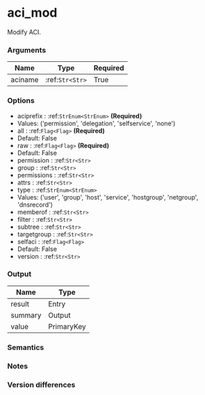 [//]: # (THE CONTENT BELOW IS GENERATED. DO NOT EDIT.)
# aci_mod
Modify ACI.

### Arguments
|Name|Type|Required
|-|-|-
|aciname|:ref:`Str<Str>`|True

### Options
* aciprefix : :ref:`StrEnum<StrEnum>` **(Required)**
 * Values: ('permission', 'delegation', 'selfservice', 'none')
* all : :ref:`Flag<Flag>` **(Required)**
 * Default: False
* raw : :ref:`Flag<Flag>` **(Required)**
 * Default: False
* permission : :ref:`Str<Str>`
* group : :ref:`Str<Str>`
* permissions : :ref:`Str<Str>`
* attrs : :ref:`Str<Str>`
* type : :ref:`StrEnum<StrEnum>`
 * Values: ('user', 'group', 'host', 'service', 'hostgroup', 'netgroup', 'dnsrecord')
* memberof : :ref:`Str<Str>`
* filter : :ref:`Str<Str>`
* subtree : :ref:`Str<Str>`
* targetgroup : :ref:`Str<Str>`
* selfaci : :ref:`Flag<Flag>`
 * Default: False
* version : :ref:`Str<Str>`

### Output
|Name|Type
|-|-
|result|Entry
|summary|Output
|value|PrimaryKey

[//]: # (ADD YOUR NOTES BELOW. THESE WILL BE PICKED EVERY TIME THE DOCS ARE REGENERATED. //end)
### Semantics

### Notes

### Version differences